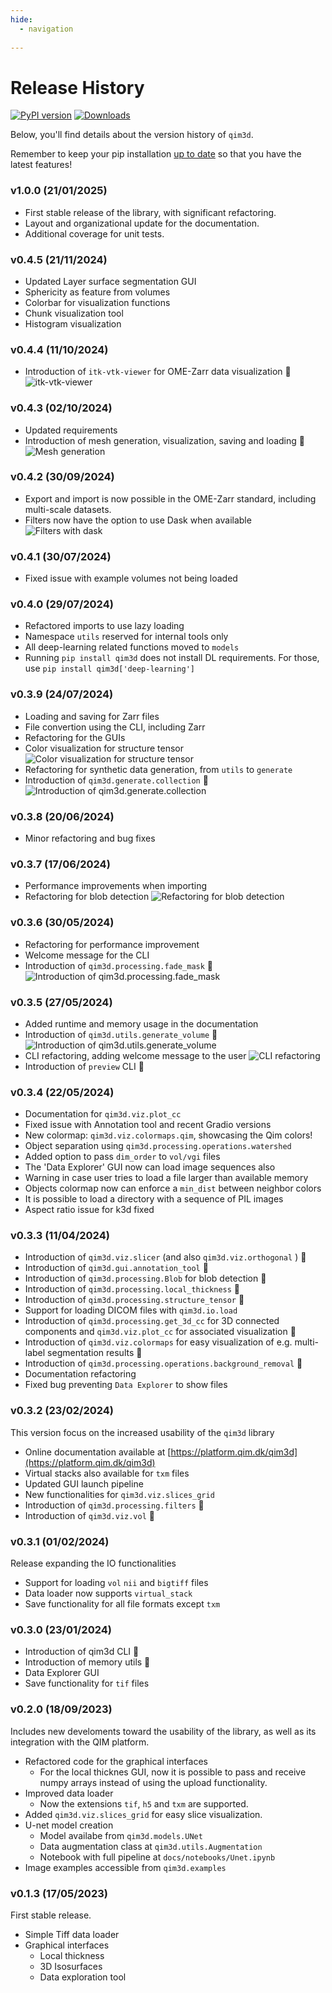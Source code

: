 ```yaml
---
hide:
  - navigation
  
---
```


# Release History
[![PyPI version](https://badge.fury.io/py/qim3d.svg)](https://badge.fury.io/py/qim3d)
[![Downloads](https://static.pepy.tech/badge/qim3d)](https://pepy.tech/project/qim3d)


Below, you'll find details about the version history of `qim3d`.

Remember to keep your pip installation [up to date](index.md/#get-the-latest-version) so that you have the latest features!

### v1.0.0 (21/01/2025)

- First stable release of the library, with significant refactoring.
- Layout and organizational update for the documentation.
- Additional coverage for unit tests.


### v0.4.5 (21/11/2024)

- Updated Layer surface segmentation GUI
- Sphericity as feature from volumes
- Colorbar for visualization functions
- Chunk visualization tool
- Histogram visualization

### v0.4.4 (11/10/2024)

- Introduction of `itk-vtk-viewer` for OME-Zarr data visualization 🎉 ![itk-vtk-viewer](../../assets/screenshots/itk-vtk-viewer.gif)


### v0.4.3 (02/10/2024)

- Updated requirements
- Introduction of mesh generation, visualization, saving and loading 🎉  ![Mesh generation](../../assets/screenshots/releases/mesh_generation.png)

### v0.4.2 (30/09/2024)

- Export and import is now possible in the OME-Zarr standard, including multi-scale datasets.
- Filters now have the option to use Dask when available ![Filters with dask](../../assets/screenshots/releases/filters_with_dask.png)


### v0.4.1 (30/07/2024)

- Fixed issue with example volumes not being loaded

### v0.4.0 (29/07/2024)

- Refactored imports to use lazy loading
- Namespace `utils` reserved for internal tools only
- All deep-learning related functions moved to `models`
- Running `pip install qim3d` does not install DL requirements. For those, use `pip install qim3d['deep-learning']` 


### v0.3.9 (24/07/2024)

- Loading and saving for Zarr files
- File convertion using the CLI, including Zarr
- Refactoring for the GUIs
- Color visualization for structure tensor ![Color visualization for structure tensor](../../assets/screenshots/releases/qim3d-structure_tensor_with_colors.gif)
- Refactoring for synthetic data generation, from `utils` to `generate`
- Introduction of `qim3d.generate.collection` 🎉 ![Introduction of `qim3d.generate.collection`](../../assets/screenshots/releases/qim3d-generate_collection.gif)

### v0.3.8 (20/06/2024)

- Minor refactoring and bug fixes

### v0.3.7 (17/06/2024)

- Performance improvements when importing 
- Refactoring for blob detection ![Refactoring for blob detection](../../assets/screenshots/releases/qim3d-blob_detection_refactoring.gif)


### v0.3.6 (30/05/2024)

- Refactoring for performance improvement
- Welcome message for the CLI
- Introduction of `qim3d.processing.fade_mask` 🎉 ![Introduction of `qim3d.processing.fade_mask`](../../assets/screenshots/releases/qim3d-fade_viz.gif)



### v0.3.5 (27/05/2024)

- Added runtime and memory usage in the documentation
- Introduction of `qim3d.utils.generate_volume` 🎉 ![Introduction of `qim3d.utils.generate_volume`](../../assets/screenshots/releases/qim3d-synthetic_volume.gif)
- CLI refactoring, adding welcome message to the user ![CLI refactoring](../../assets/screenshots/releases/qim3d-CLI_welcome_message.png)
- Introduction of `preview` CLI 🎉


### v0.3.4 (22/05/2024)

- Documentation for `qim3d.viz.plot_cc`
- Fixed issue with Annotation tool and recent Gradio versions
- New colormap: `qim3d.viz.colormaps.qim`, showcasing the Qim colors!
- Object separation using `qim3d.processing.operations.watershed`
- Added option to pass `dim_order` to `vol/vgi` files
- The 'Data Explorer' GUI now can load image sequences also
- Warning in case user tries to load a file larger than available memory
- Objects colormap now can enforce a `min_dist` between neighbor colors
- It is possible to load a directory with a sequence of PIL images
- Aspect ratio issue for k3d fixed

### v0.3.3 (11/04/2024)

- Introduction of `qim3d.viz.slicer` (and also `qim3d.viz.orthogonal` ) 🎉
- Introduction of `qim3d.gui.annotation_tool` 🎉
- Introduction of `qim3d.processing.Blob` for blob detection 🎉
- Introduction of `qim3d.processing.local_thickness` 🎉
- Introduction of `qim3d.processing.structure_tensor` 🎉
- Support for loading DICOM files with `qim3d.io.load`
- Introduction of `qim3d.processing.get_3d_cc` for 3D connected components and `qim3d.viz.plot_cc` for associated visualization 🎉
- Introduction of `qim3d.viz.colormaps` for easy visualization of e.g. multi-label segmentation results 🎉
- Introduction of `qim3d.processing.operations.background_removal` 🎉
- Documentation refactoring
- Fixed bug preventing `Data Explorer` to show files

### v0.3.2 (23/02/2024)

This version focus on the increased usability of the `qim3d` library

- Online documentation available at [https://platform.qim.dk/qim3d](https://platform.qim.dk/qim3d)
- Virtual stacks also available for `txm` files
- Updated GUI launch pipeline
- New functionalities for `qim3d.viz.slices_grid`
- Introduction of `qim3d.processing.filters` 🎉 
- Introduction of `qim3d.viz.vol` 🎉 

### v0.3.1 (01/02/2024)

Release expanding the IO functionalities

- Support for loading `vol` `nii` and `bigtiff` files
- Data loader now supports `virtual_stack`
- Save functionality for all file formats except `txm`

### v0.3.0 (23/01/2024)
- Introduction of qim3d CLI 🎉 
- Introduction of memory utils 🎉 
- Data Explorer GUI
- Save functionality for `tif` files

### v0.2.0 (18/09/2023)

Includes new develoments toward the usability of the library, as well as its integration with the QIM platform.

- Refactored code for the graphical interfaces
    - For the local thicknes GUI, now it is possible to pass and receive numpy arrays instead of using the upload functionality.
- Improved data loader
    - Now the extensions `tif`, `h5` and `txm` are supported.
- Added `qim3d.viz.slices_grid` for easy slice visualization.
- U-net model creation
    - Model availabe from `qim3d.models.UNet`
    - Data augmentation class at `qim3d.utils.Augmentation`
    - Notebook with full pipeline at `docs/notebooks/Unet.ipynb`
- Image examples accessible from `qim3d.examples`


### v0.1.3 (17/05/2023)

First stable release.

- Simple Tiff data loader
- Graphical interfaces
    - Local thickness
    - 3D Isosurfaces
    - Data exploration tool